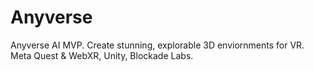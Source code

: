 # Anyverse
Anyverse AI MVP. Create stunning, explorable 3D enviornments for VR. Meta Quest &amp; WebXR, Unity, Blockade Labs.
